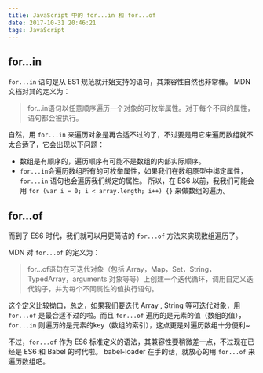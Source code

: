 ```yaml
---
title: JavaScript 中的 for...in 和 for...of
date: 2017-10-31 20:46:21
tags: JavaScript
---
```


## for...in

`for...in` 语句是从 ES1 规范就开始支持的语句，其兼容性自然也非常棒。 MDN 文档对其的定义为：

>for...in语句以任意顺序遍历一个对象的可枚举属性。对于每个不同的属性，语句都会被执行。

自然，用 `for...in` 来遍历对象是再合适不过的了，不过要是用它来遍历数组就不太合适了，它会出现以下问题：
  - 数组是有顺序的，遍历顺序有可能不是数组的内部实际顺序。
  - `for...in`会遍历数组所有的可枚举属性，如果我们在数组原型中绑定属性，`for...in` 语句也会遍历我们绑定的属性。
所以，在 ES6 以前，我我们可能会用 `for (var i = 0; i < array.length; i++) {}` 来做数组的遍历。

## for...of

而到了 ES6 时代，我们就可以用更简洁的 `for...of` 方法来实现数组遍历了。

MDN 对 `for...of` 的定义为：

>for...of语句在可迭代对象（包括 Array，Map，Set，String，TypedArray，arguments 对象等等）上创建一个迭代循环，调用自定义迭代钩子，并为每个不同属性的值执行语句。

这个定义比较拗口，总之，如果我们要迭代 Array , String 等可迭代对象，用 `for...of` 是最合适不过的啦。而且 `for...of` 遍历的是元素的值（数组的值），`for...in` 则遍历的是元素的key（数组的索引），这点更是对遍历数组十分便利~

不过，`for...of` 作为 ES6 标准定义的语法，其兼容性要稍微差一点，不过现在已经是 ES6 和 Babel 的时代啦。 babel-loader 在手的话，就放心的用 `for...of` 来遍历数组吧。